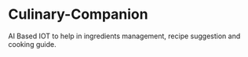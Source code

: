 # Culinary-Companion
AI Based IOT to help in ingredients management, recipe suggestion and cooking guide.
